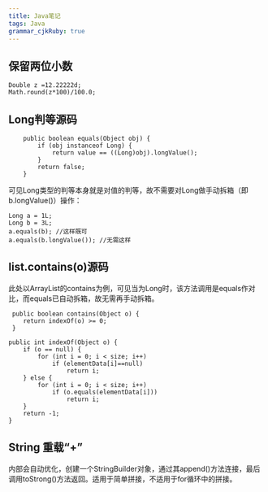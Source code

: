 ```yaml
---
title: Java笔记 
tags: Java
grammar_cjkRuby: true
---
```


## 保留两位小数
```
Double z =12.22222d;
Math.round(z*100)/100.0;
```

## Long判等源码

```
    public boolean equals(Object obj) {
        if (obj instanceof Long) {
            return value == ((Long)obj).longValue();
        }
        return false;
    }
```

可见Long类型的判等本身就是对值的判等，故不需要对Long做手动拆箱（即b.longValue()）操作：
```
Long a = 1L;
Long b = 3L;
a.equals(b); //这样既可
a.equals(b.longValue()); //无需这样
```

## list.contains(o)源码
此处以ArrayList的contains为例，可见当为Long时，该方法调用是equals作对比，而equals已自动拆箱，故无需再手动拆箱。
```
 public boolean contains(Object o) {
    return indexOf(o) >= 0;
 }

public int indexOf(Object o) {
    if (o == null) {
        for (int i = 0; i < size; i++)
            if (elementData[i]==null)
                return i;
    } else {
        for (int i = 0; i < size; i++)
            if (o.equals(elementData[i]))
                return i;
    }
    return -1;
}
```

## String 重载“+”
内部会自动优化，创建一个StringBuilder对象，通过其append()方法连接，最后调用toStrong()方法返回。适用于简单拼接，不适用于for循环中的拼接。